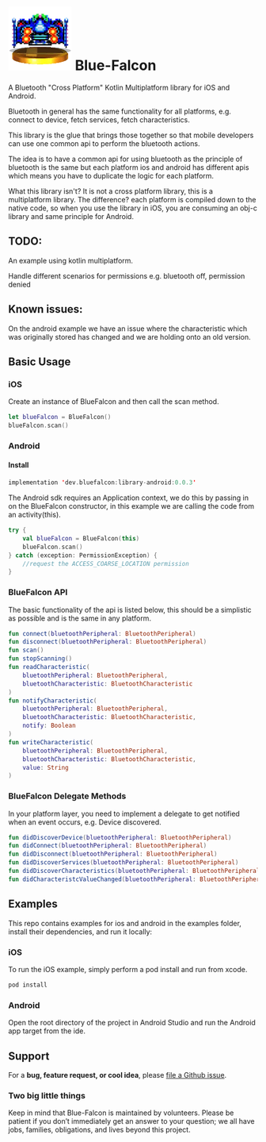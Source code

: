 # ![Blue Falcon](bluefalcon.png) Blue-Falcon

A Bluetooth "Cross Platform" Kotlin Multiplatform library for iOS and Android. 

Bluetooth in general has the same functionality for all platforms, e.g. connect to device, fetch services, fetch characteristics.

This library is the glue that brings those together so that mobile developers can use one common api to perform the bluetooth actions.

The idea is to have a common api for using bluetooth as the principle of bluetooth is the same but each platform ios and android has different apis which means you have to duplicate the logic for each platform.

What this library isn't? It is not a cross platform library, this is a multiplatform library. The difference? each platform is compiled down to the native code, so when you use the library in iOS, you are consuming an obj-c library and same principle for Android.

## TODO:

An example using kotlin multiplatform.

Handle different scenarios for permissions e.g. bluetooth off, permission denied

## Known issues:

On the android example we have an issue where the characteristic which was originally stored has changed and we are holding onto an old version.

## Basic Usage

### iOS

Create an instance of BlueFalcon and then call the scan method.

```swift
let blueFalcon = BlueFalcon()
blueFalcon.scan()
```

### Android

#### Install

```kotlin
implementation 'dev.bluefalcon:library-android:0.0.3'
```

The Android sdk requires an Application context, we do this by passing in on the BlueFalcon constructor, in this example we are calling the code from an activity(this).

```kotlin
try {
    val blueFalcon = BlueFalcon(this)
    blueFalcon.scan()
} catch (exception: PermissionException) {
    //request the ACCESS_COARSE_LOCATION permission
}
```

### BlueFalcon API

The basic functionality of the api is listed below, this should be a simplistic as possible and is the same in any platform.

```kotlin
fun connect(bluetoothPeripheral: BluetoothPeripheral)
fun disconnect(bluetoothPeripheral: BluetoothPeripheral)
fun scan()
fun stopScanning()
fun readCharacteristic(
    bluetoothPeripheral: BluetoothPeripheral,
    bluetoothCharacteristic: BluetoothCharacteristic
)
fun notifyCharacteristic(
    bluetoothPeripheral: BluetoothPeripheral,
    bluetoothCharacteristic: BluetoothCharacteristic,
    notify: Boolean
)
fun writeCharacteristic(
    bluetoothPeripheral: BluetoothPeripheral,
    bluetoothCharacteristic: BluetoothCharacteristic,
    value: String
)
```

### BlueFalcon Delegate Methods

In your platform layer, you need to implement a delegate to get notified when an event occurs, e.g. Device discovered.

```kotlin
fun didDiscoverDevice(bluetoothPeripheral: BluetoothPeripheral)
fun didConnect(bluetoothPeripheral: BluetoothPeripheral)
fun didDisconnect(bluetoothPeripheral: BluetoothPeripheral)
fun didDiscoverServices(bluetoothPeripheral: BluetoothPeripheral)
fun didDiscoverCharacteristics(bluetoothPeripheral: BluetoothPeripheral)
fun didCharacteristcValueChanged(bluetoothPeripheral: BluetoothPeripheral, bluetoothCharacteristic: BluetoothCharacteristic)
```

## Examples

This repo contains examples for ios and android in the examples folder, install their dependencies, and run it locally:

### iOS

To run the iOS example, simply perform a pod install and run from xcode.

```bash
pod install
```

### Android

Open the root directory of the project in Android Studio and run the Android app target from the ide.

## Support

For a **bug, feature request, or cool idea**, please [file a Github issue](https://github.com/Reedyuk/blue-falcon/issues/new).

### Two big little things

Keep in mind that Blue-Falcon is maintained by volunteers. Please be patient if you don’t immediately get an answer to your question; we all have jobs, families, obligations, and lives beyond this project.
